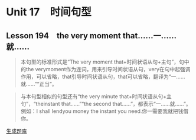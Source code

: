 ﻿ # Unit 17　时间句型
 ## Lesson 194　the very moment that……一……就……
 
> 本句型的标准形式是“The very moment that+时间状语从句+主句”，句中的the verymoment作为连词，用来引导时间状语从句，very在句中起强调作用，可以省略，that引导时间状语从句，that可以省略，翻译为“一……就……”“正当”。

> 与本句型相似的句型还有“the very minute that+时间状语从句+主句”，“theinstant that……”“the second that……”，都表示“一……就……”。例如：I shall lendyou money the instant you need.你一需要我就把钱借你。


 [生成题库](./question/f194.json)